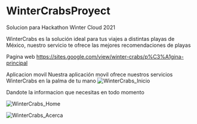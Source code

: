 # WinterCrabsProyect
Solucion para Hackathon Winter Cloud 2021

WinterCrabs es la solución ideal para tus viajes a distintas playas de México, nuestro servicio te ofrece las mejores recomendaciones de playas

Pagina web
https://sites.google.com/view/winter-crabs/p%C3%A1gina-principal

Aplicacion movil
Nuestra aplicación movil ofrece nuestros servicios WinterCrabs en la palma de tu mano
![WinterCrabs_Inicio](https://user-images.githubusercontent.com/42286659/146695486-64dfbbb9-256c-45c1-8443-e66a810ad95b.jpeg)

Dandote la informacion que necesitas en todo momento

![WinterCrabs_Home](https://user-images.githubusercontent.com/42286659/146695529-2e2a212b-b59a-43d0-9495-e6c1048b740b.jpeg)

![WinterCrabs_Acerca](https://user-images.githubusercontent.com/42286659/146695576-fa778440-46a2-4b7f-b72c-11c291a73c38.jpeg)

